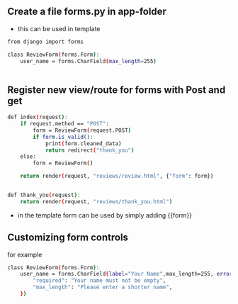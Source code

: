 ## Create a file forms.py in app-folder

- this can be used in template

```sh
from django import forms

class ReviewForm(forms.Form):
    user_name = forms.CharField(max_length=255)
    
```

## Register new view/route for forms with Post and get

```sh
def index(request):
    if request.method == "POST":
        form = ReviewForm(request.POST)
        if form.is_valid():
            print(form.cleaned_data)
            return redirect("thank_you")
    else:
        form = ReviewForm()

    return render(request, "reviews/review.html", {"form": form})


def thank_you(request):
    return render(request, "reviews/thank_you.html")

```

- in the template form can be used by simply adding {{form}}

## Customizing form controls

for example

```sh
class ReviewForm(forms.Form):
    user_name = forms.CharField(label="Your Name",max_length=255, error_messages={
        "required": "Your name must not be empty",
        "max_length": "Please enter a shorter name",
    })
```